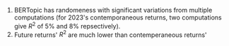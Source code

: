 1. BERTopic has randomeness with significant variations from multiple computations (for 2023's contemporaneous returns, two computations give $R^2$ of 5\% and 8\% repsectively).
2. Future returns' $R^2$ are much lower than contemperaneous returns'
